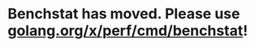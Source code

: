 # Benchstat has moved. Please use [golang.org/x/perf/cmd/benchstat](https://golang.org/x/perf/cmd/benchstat)!
